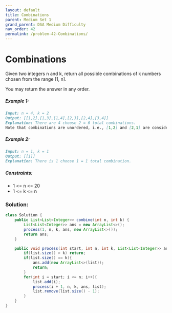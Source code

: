 ```yaml
---
layout: default
title: Combinations
parent: Medium Set 1
grand_parent: DSA Medium Difficulty
nav_order: 42
permalink: /problem-42-Combinations/
---
```

# Combinations
Given two integers n and k, return all possible combinations of k numbers chosen from the range [1, n].

You may return the answer in any order.

##### Example 1:
```markdown
Input: n = 4, k = 2
Output: [[1,2],[1,3],[1,4],[2,3],[2,4],[3,4]]
Explanation: There are 4 choose 2 = 6 total combinations.
Note that combinations are unordered, i.e., [1,2] and [2,1] are considered to be the same combination.
```
##### Example 2:
```markdown
Input: n = 1, k = 1
Output: [[1]]
Explanation: There is 1 choose 1 = 1 total combination.
```
##### Constraints:
* 1 <= n <= 20
* 1 <= k <= n

### Solution:
```java
class Solution {
    public List<List<Integer>> combine(int n, int k) {
        List<List<Integer>> ans = new ArrayList<>();
        process(1, n, k, ans, new ArrayList<>());
        return ans;
    }

    public void process(int start, int n, int k, List<List<Integer>> ans, List<Integer> list){
        if(list.size() > k) return;
        if(list.size() == k){
            ans.add(new ArrayList<>(list));
            return;
        }
        for(int i = start; i <= n; i++){
            list.add(i);
            process(i + 1, n, k, ans, list);
            list.remove(list.size() - 1);
        }
    }
}
```